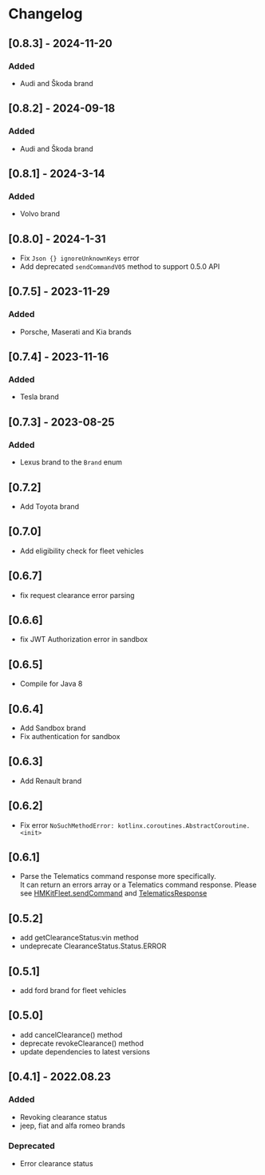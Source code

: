 # Changelog

## [0.8.3] - 2024-11-20

### Added

- Audi and Škoda brand


## [0.8.2] - 2024-09-18

### Added

- Audi and Škoda brand

## [0.8.1] - 2024-3-14

### Added

- Volvo brand

## [0.8.0] - 2024-1-31

- Fix `Json {} ignoreUnknownKeys` error
- Add deprecated `sendCommandV05` method to support 0.5.0 API

## [0.7.5] - 2023-11-29

### Added

- Porsche, Maserati and Kia brands

## [0.7.4] - 2023-11-16

### Added

- Tesla brand

## [0.7.3] - 2023-08-25

### Added

- Lexus brand to the `Brand` enum

## [0.7.2]
- Add Toyota brand

## [0.7.0]
- Add eligibility check for fleet vehicles

## [0.6.7]
- fix request clearance error parsing

## [0.6.6]
- fix JWT Authorization error in sandbox

## [0.6.5]
- Compile for Java 8

## [0.6.4]
- Add Sandbox brand
- Fix authentication for sandbox

## [0.6.3]
- Add Renault brand

## [0.6.2]
- Fix error `NoSuchMethodError: kotlinx.coroutines.AbstractCoroutine.<init>`

## [0.6.1]

- Parse the Telematics command response more specifically.   
  It can return an errors array or a Telematics command response. Please
  see [HMKitFleet.sendCommand](hmkit-fleet/src/main/kotlin/HMKitFleet.kt)
  and  [TelematicsResponse](hmkit-fleet/src/main/kotlin/network/Response.kt)

## [0.5.2]
- add getClearanceStatus:vin method
- undeprecate ClearanceStatus.Status.ERROR

## [0.5.1]

- add ford brand for fleet vehicles

## [0.5.0]

- add cancelClearance() method
- deprecate revokeClearance() method
- update dependencies to latest versions

## [0.4.1] - 2022.08.23

### Added

- Revoking clearance status
- jeep, fiat and alfa romeo brands

### Deprecated

- Error clearance status
